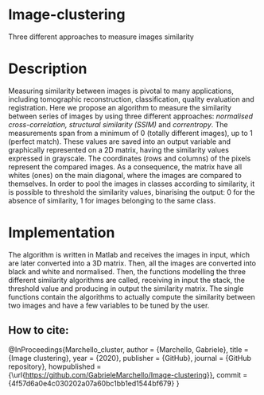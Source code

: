 # Image-clustering
Three different approaches to measure images similarity

# Description
Measuring similarity between images is pivotal to many applications, including tomographic reconstruction, classification, quality evaluation and registration. 
Here we propose an algorithm to measure the similarity between series of images by using three different approaches: _normalised cross-correlation, structural similarity (SSIM)_ and _correntropy_.
The measurements span from a minimum of 0 (totally different images), up to 1 (perfect match). These values are saved into an output variable and graphically represented on a 2D matrix, having the similarity values expressed in grayscale. 
The coordinates (rows and columns) of the pixels represent the compared images. As a consequence, the matrix have all whites (ones) on the main diagonal, where the images are compared to themselves. 
In order to pool the images in classes according to similarity, it is possible to threshold the similarity values, binarising the output: 0 for the absence of similarity, 1 for images belonging to the same class. 

# Implementation
The algorithm is written in Matlab and receives the images in input, which are later converted into a 3D matrix. Then, all the images are converted into black and white and normalised. Then, the functions modelling the three different similarity algorithms are called, receiving in input the stack, the threshold value and producing in output the similarity matrix.
The single functions contain the algorithms to actually compute the similarity between two images and have a few variables to be tuned by the user.
  
  
## How to cite:
@InProceedings{Marchello_cluster,
  author = {Marchello, Gabriele},
  title = {Image clustering},
  year = {2020},
  publisher = {GitHub},
  journal = {GitHub repository},
  howpublished = {\url{https://github.com/GabrieleMarchello/Image-clustering}},
  commit = {4f57d6a0e4c030202a07a60bc1bb1ed1544bf679}
}
